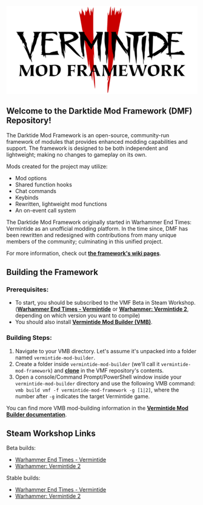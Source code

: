<p align="center">
  <a href="#welcome-to-the-darktide-mod-framework-vmf-repository">
    <img
      alt="Darktide Mod Framework"
      src="https://github.com/Vermintide-Mod-Framework/Vermintide-Mod-Framework/blob/master/assets/vmf_logo_black.png"
      width="600"
    />
  </a>
</p>


## Welcome to the Darktide Mod Framework (DMF) Repository!

The Darktide Mod Framework is an open-source, community-run framework of modules that provides enhanced modding capabilities and support. The framework is designed to be both independent and lightweight; making no changes to gameplay on its own.

Mods created for the project may utilize:

* Mod options
* Shared function hooks
* Chat commands
* Keybinds
* Rewritten, lightweight mod functions
* An on-event call system

The Darktide Mod Framework originally started in Warhammer End Times: Vermintide as an unofficial modding platform. In the time since, DMF has been rewritten and redesigned with contributions from many unique members of the community; culminating in this unified project.

For more information, check out **[the framework's wiki pages](https://github.com/Vermintide-Mod-Framework/Vermintide-Mod-Framework/wiki)**.


## Building the Framework

### Prerequisites:

- To start, you should be subscribed to the VMF Beta in Steam Workshop. (**[Warhammer End Times - Vermintide](https://steamcommunity.com/sharedfiles/filedetails/?id=1500136933)** or **[Warhammer: Vermintide 2](https://steamcommunity.com/sharedfiles/filedetails/?id=1500112422)**, depending on which version you want to compile)
- You should also install **[Vermintide Mod Builder (VMB)](https://github.com/Vermintide-Mod-Framework/Vermintide-Mod-Framework/wiki/Get-Vermintide-Mod-Builder)**.


### Building Steps:

1. Navigate to your VMB directory. Let's assume it's unpacked into a folder named `vermintide-mod-builder`.
2. Create a folder inside `vermintide-mod-builder` (we'll call it `vermintide-mod-framework`) and **[clone](https://git-scm.com/docs/git-clone)** in the VMF repository's contents.
3. Open a console/Command Prompt/PowerShell window inside your `vermintide-mod-builder` directory and use the following VMB command: `vmb build vmf -f vermintide-mod-framework -g [1|2]`, where the number after `-g` indicates the target Vermintide game.


You can find more VMB mod-building information in the **[Vermintide Mod Builder documentation](https://github.com/Vermintide-Mod-Framework/Vermintide-Mod-Builder/blob/master/README.md)**.

## Steam Workshop Links

Beta builds:

  - [Warhammer End Times - Vermintide](https://steamcommunity.com/sharedfiles/filedetails/?id=1500136933)
  - [Warhammer: Vermintide 2](https://steamcommunity.com/sharedfiles/filedetails/?id=1500112422)

Stable builds:

  - [Warhammer End Times - Vermintide](https://steamcommunity.com/sharedfiles/filedetails/?id=1289946781)
  - [Warhammer: Vermintide 2](https://steamcommunity.com/sharedfiles/filedetails/?id=1369573612)
